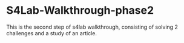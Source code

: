 # S4Lab-Walkthrough-phase2
This is the second step of s4lab walkthrough, consisting of solving 2 challenges and a study of an article.
